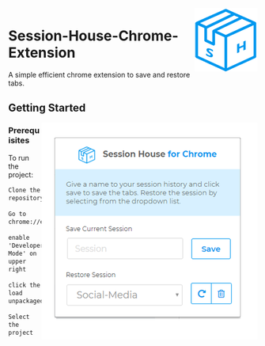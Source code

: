 
<img src="icon_small.png" align="right"/>

# Session-House-Chrome-Extension

A simple efficient chrome extension to save and restore tabs.

## Getting Started

<img src="Screenshots/new.png" align="right"/>

### Prerequisites

To run the project:
```
Clone the repository 

Go to chrome://extensions 

enable 'Developer Mode' on upper right 

click the load unpackaged 

Select the project
```
